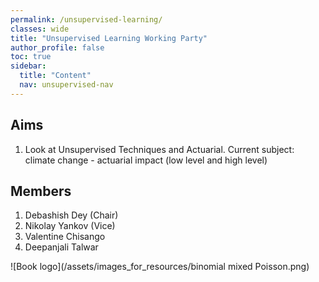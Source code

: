 ```yaml
---
permalink: /unsupervised-learning/
classes: wide
title: "Unsupervised Learning Working Party"
author_profile: false
toc: true
sidebar:
  title: "Content"
  nav: unsupervised-nav
---
```


## Aims
1. Look at Unsupervised Techniques and Actuarial.  Current subject: climate change - actuarial impact (low level and high level)


## Members

1.  Debashish Dey (Chair) 
2.  Nikolay Yankov (Vice)
3.  Valentine Chisango
4.  Deepanjali Talwar


![Book logo](/assets/images_for_resources/binomial mixed Poisson.png)

